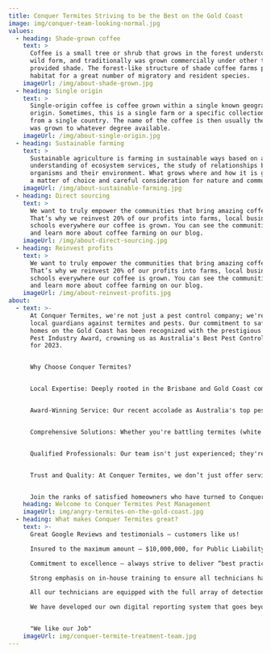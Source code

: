 ```yaml
---
title: Conquer Termites Striving to be the Best on the Gold Coast
image: img/conquer-team-looking-normal.jpg
values:
  - heading: Shade-grown coffee
    text: >
      Coffee is a small tree or shrub that grows in the forest understory in its
      wild form, and traditionally was grown commercially under other trees that
      provided shade. The forest-like structure of shade coffee farms provides
      habitat for a great number of migratory and resident species.
    imageUrl: /img/about-shade-grown.jpg
  - heading: Single origin
    text: >
      Single-origin coffee is coffee grown within a single known geographic
      origin. Sometimes, this is a single farm or a specific collection of beans
      from a single country. The name of the coffee is then usually the place it
      was grown to whatever degree available.
    imageUrl: /img/about-single-origin.jpg
  - heading: Sustainable farming
    text: >
      Sustainable agriculture is farming in sustainable ways based on an
      understanding of ecosystem services, the study of relationships between
      organisms and their environment. What grows where and how it is grown are
      a matter of choice and careful consideration for nature and communities.
    imageUrl: /img/about-sustainable-farming.jpg
  - heading: Direct sourcing
    text: >
      We want to truly empower the communities that bring amazing coffee to you.
      That’s why we reinvest 20% of our profits into farms, local businesses and
      schools everywhere our coffee is grown. You can see the communities grow
      and learn more about coffee farming on our blog.
    imageUrl: /img/about-direct-sourcing.jpg
  - heading: Reinvest profits
    text: >
      We want to truly empower the communities that bring amazing coffee to you.
      That’s why we reinvest 20% of our profits into farms, local businesses and
      schools everywhere our coffee is grown. You can see the communities grow
      and learn more about coffee farming on our blog.
    imageUrl: /img/about-reinvest-profits.jpg
about:
  - text: >-
      At Conquer Termites, we're not just a pest control company; we're your
      local guardians against termites and pests. Our commitment to safeguarding
      homes on the Gold Coast has been recognized with the prestigious AEMPA
      Pest Industry Award, crowning us as Australia's Best Pest Control Company
      for 2023.


      Why Choose Conquer Termites?


      Local Expertise: Deeply rooted in the Brisbane and Gold Coast communities, we understand the unique challenges homeowners face regarding termites and pests in these areas.


      Award-Winning Service: Our recent accolade as Australia's top pest control service is a testament to our dedication to excellence.


      Comprehensive Solutions: Whether you're battling termites (white ants) or a range of other pests, our solutions are tailored, effective, and safe, ensuring your peace of mind.


      Qualified Professionals: Our team isn't just experienced; they're fully qualified and licensed, ensuring that every service meets the highest standards.


      Trust and Quality: At Conquer Termites, we don’t just offer services; we build relationships based on trust and a commitment to quality.


      Join the ranks of satisfied homeowners who have turned to Conquer Termites for protection. Experience the difference with a company that values quality and trust above all. Conquer Termites Pest Management - Your Trusted Partner in Pest Control.
    heading: Welcome to Conquer Termites Pest Management
    imageUrl: img/angry-termites-on-the-gold-coast.jpg
  - heading: What makes Conquer Termites great?
    text: >-
      Great Google Reviews and testimonials – customers like us!

      Insured to the maximum amount – $10,000,000, for Public Liability

      Commitment to excellence – always strive to deliver “best practice”

      Strong emphasis on in-house training to ensure all technicians have the practical knowledge to problem solve all situations

      All our technicians are equipped with the full array of detection devices such as thermal imaging cameras, moisture meters and termatrac detection devices. detection devices we use info

      We have developed our own digital reporting system that goes beyond industry standards to deliver you understandable outcomes.


      "We like our Job"
    imageUrl: img/conquer-termite-treatment-team.jpg
---
```


